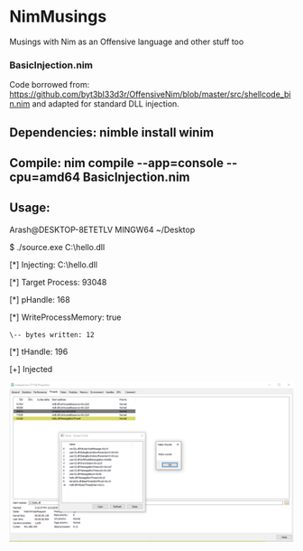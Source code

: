 # NimMusings
Musings with Nim as an Offensive language and other stuff too


### BasicInjection.nim
Code borrowed from: https://github.com/byt3bl33d3r/OffensiveNim/blob/master/src/shellcode_bin.nim and adapted for standard DLL injection.

## Dependencies: nimble install winim

## Compile: nim compile --app=console --cpu=amd64 BasicInjection.nim

## Usage: 
Arash@DESKTOP-8ETETLV MINGW64 ~/Desktop

$ ./source.exe C:\\hello.dll

[*] Injecting: C:\hello.dll

[*] Target Process: 93048

[*] pHandle: 168

[*] WriteProcessMemory: true

    \-- bytes written: 12
    

[*] tHandle: 196

[+] Injected

![Success](proof.PNG)
